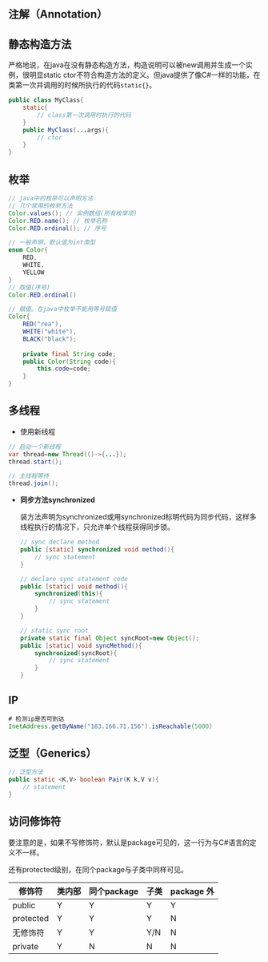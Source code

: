 ## 注解（Annotation）



## 静态构造方法

严格地说，在java在没有静态构造方法，构造说明可以被new调用并生成一个实例，很明显static ctor不符合构造方法的定义。但java提供了像C#一样的功能，在类第一次并调用的时候所执行的代码`static{}`。

``` java
public class MyClass{
    static{
        // class第一次调用时执行的代码
    }
    public MyClass(...args){
        // ctor
    }
}
```



## 枚举

```java
// java中的枚举可以声明方法
// 几个常用的枚举方法
Color.values(); // 实例数组(所有枚举项)
Color.RED.name(); // 枚举名称
Color.RED.ordinal(); // 序号

// 一般声明，默认值为int类型
enum Color{
    RED,
    WHITE,
    YELLOW
}
// 取值(序号)
Color.RED.ordinal()

// 赋值。在java中枚举不能用等号赋值
Color{
    RED("rea"),
    WHITE("white"),
    BLACK("black");
    
    private final String code;
    public Color(String code){
        this.code=code;
    }
}
```



## 多线程

* 使用新线程

```java
// 启动一个新线程
var thread=new Thread(()->{...});
thread.start();

// 主线程等待
thread.join();
```

* **同步方法synchronized**

  装方法声明为synchronized或用synchronized标明代码为同步代码，这样多线程执行的情况下，只允许单个线程获得同步锁。

  ```java
  // sync declare method
  public [static] synchronized void method(){
      // sync statement
  }
  
  // declare sync statement code
  public [static] void method(){
      synchronized(this){
          // sync statement
      }
  }
  
  // static sync root
  private static final Object syncRoot=new Object();
  public [static] void syncMethod(){
      synchronized(syncRoot){
          // sync statement
      }
  }
  ```

## IP

```java
# 检测ip是否可到达
InetAddress.getByName("183.166.71.156").isReachable(5000)
```



## 泛型（Generics）

```java
// 泛型方法
public static <K,V> boolean Pair(K k,V v){
    // statement
}

```



## 访问修饰符

要注意的是，如果不写修饰符，默认是package可见的，这一行为与C#语言的定义不一样。

还有protected级别，在同个package与子类中同样可见。

| 修饰符    | 类内部 | 同个package | 子类 | package 外 |
| --------- | ------ | ----------- | ---- | ---------- |
| public    | Y      | Y           | Y    | Y          |
| protected | Y      | Y           | Y    | N          |
| 无修饰符  | Y      | Y           | Y/N  | N          |
| private   | Y      | N           | N    | N          |

